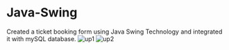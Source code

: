 # Java-Swing
Created a ticket booking form using Java Swing Technology and integrated it with mySQL database.
![up1](https://user-images.githubusercontent.com/120468077/219507902-44bfe94c-953e-45ca-84ac-80bdc732cc5b.png)
![up2](https://user-images.githubusercontent.com/120468077/219507918-fa708315-c902-484b-85f2-daedad4e95ed.png)
